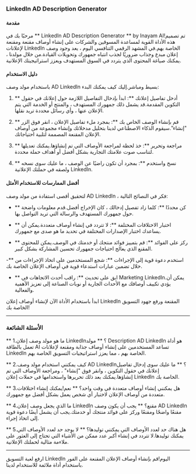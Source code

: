 ### LinkedIn AD Description Generator

#### مقدمة
مرحبًا بك في ** LinkedIn AD Description Generator ** by Inayam AI!تم تصميم هذه الأداة القوية لمساعدة المسوقين والشركات على إنشاء أوصاف مقنعة ومقنعة لإعلانات LinkedIn الخاصة بهم.في المشهد الرقمي التنافسي اليوم ، يعد وجود وصف إعلان مبدع وجذاب ضروريًا لجذب انتباه جمهورك وتحويلات القيادة.من خلال مولدنا ، يمكنك صياغة المحتوى الذي يتردد في السوق المستهدف ويعزز استراتيجيتك الإعلانية.

#### دليل الاستخدام
باستخدام مولد وصف AD LinkedIn بسيط ومباشر.إليك كيف يمكنك البدء:

1. ** أدخل تفاصيل إعلانك **: ابدأ بإدخال التفاصيل اللازمة حول إعلانك في حقول التكوين المقدمة.قد يشمل ذلك جمهورك المستهدف ، والمنتج أو الخدمة التي يتم الإعلان عنها ، وأي رسائل محددة تريد نقلها.

2. ** قم بإنشاء الوصف الخاص بك **: بمجرد ملء تفاصيل الإعلان ، انقر فوق الزر "إنشاء".سيقوم الذكاء الاصطناعي لدينا بتحليل مدخلاتك وإنشاء مجموعة من أوصاف الإعلان المقنعة المصممة لتلبية احتياجاتك.

3. ** مراجعة وتحرير **: خذ لحظة لمراجعة الأوصاف التي تم إنشاؤها.يمكنك تعديلها لتناسب صوت علامتك التجارية بشكل أفضل أو أهداف حملة محددة.

4. ** نسخ واستخدم **: بمجرد أن تكون راضيًا عن الوصف ، ما عليك سوى نسخه ولصقه في حملتك الإعلانية LinkedIn.

#### أفضل الممارسات للاستخدام الأمثل
لتحقيق أقصى استفادة من مولد وصف AD LinkedIn ، فكر في النصائح التالية:

- ** كن محددًا **: كلما زاد تفصيل إدخالك ، كان الإخراج أفضل.قدم معلومات واضحة حول جمهورك المستهدف والرسالة التي تريد التواصل بها.

- ** اختبار الاختلافات المختلفة **: لا تتردد في إنشاء أوصاف متعددة.يمكن أن يساعدك اختبار الإصدارات المختلفة في تحديد ما هو صدى مع جمهورك.

- ** ركز على الفوائد **: قم بتمييز فوائد منتجك أو خدمتك في الوصف.يمكن للمحتوى المقنع الذي يعالج احتياجات جمهورك تحسين المشاركة بشكل كبير.

-** استخدم دعوة قوية إلى الإجراءات **: شجع المستخدمين على اتخاذ الإجراءات من خلال تضمين عبارات استدعاء قوية في أوصاف الإعلان الخاصة بك.

- ** ابق على تحديث **: راقب أحدث الاتجاهات في Marketing LinkedIn.يمكن أن يؤدي تكييف أوصافك مع الأحداث الجارية أو نوبات الصناعة إلى تعزيز الأهمية والفعالية.

ابدأ باستخدام الأداة الآن لإنشاء أوصاف إعلان LinkedIn المقنعة ورفع جهود التسويق الخاصة بك!

---

### الأسئلة الشائعة

** 1.ما هو مولد وصف إعلان LinkedIn؟ **
مولد Description AD LinkedIn هو أداة تعمل بالطاقة AI تساعد المستخدمين على إنشاء أوصاف جذابة ومقنعة لإعلانات LinkedIn الخاصة بهم ، مما يعزز استراتيجيات التسويق الخاصة بهم.

** 2.كيف يمكنني استخدام مولد وصف AD LinkedIn؟ **
ما عليك سوى إدخال تفاصيل إعلانك في حقول التكوين ، وانقر فوق "إنشاء" ، ومراجعة الأوصاف التي تم إنشاؤها.يمكنك بعد ذلك تحريرها واستخدامها في حملات إعلان LinkedIn الخاصة بك.

** 3.هل يمكنني إنشاء أوصاف متعددة في وقت واحد؟ **
نعم!يمكنك إنشاء اختلافات متعددة من أوصاف الإعلان لاختبار أي شخص يعمل بشكل أفضل مع جمهورك.

** 4.ما الذي يجعل وصف إعلان LinkedIn مقنع؟ **
يجب أن يكون وصف AD LinkedIn مقنعًا واضحًا ومقنعًا وركز على فوائد منتجك أو خدمتك.يجب أن يشمل أيضًا دعوة قوية إلى اتخاذ إجراء.

** 5.هل هناك حد لعدد الأوصاف التي يمكنني توليدها؟ **
لا يوجد حد لعدد الأوصاف التي يمكنك توليدها.لا تتردد في إنشاء أكبر عدد ممكن من الأشياء التي تحتاج إلى العثور على ملاءمة مثالية لحملتك الإعلانية.

---

ارفع لعبة التسويق LinkedIn اليوم!قم بإنشاء أوصاف الإعلان المقنعة على الفور باستخدام أداة ملائمة للاستخدام لدينا.